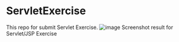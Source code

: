 # ServletExercise
This repo for submit Servlet Exercise.
![image](https://user-images.githubusercontent.com/76842282/228327498-3531f360-e3e7-48c8-8cf5-e5a04d3ee155.png)
Screenshot result for Servlet/JSP Exercise
